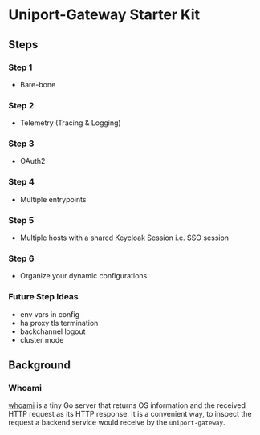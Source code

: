 # Uniport-Gateway Starter Kit

## Steps

### Step 1

* Bare-bone

### Step 2

* Telemetry (Tracing & Logging)

### Step 3

* OAuth2

### Step 4

* Multiple entrypoints

### Step 5

* Multiple hosts with a shared Keycloak Session i.e. SSO session

### Step 6

* Organize your dynamic configurations

### Future Step Ideas

* env vars in config
* ha proxy tls termination
* backchannel logout
* cluster mode

## Background

### Whoami

[whoami](https://github.com/traefik/whoami) is a tiny Go server that returns OS information and the received HTTP request as its HTTP response. It is a
convenient way, to inspect the request a backend service would receive by the `uniport-gateway`.
